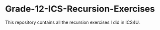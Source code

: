 # Grade-12-ICS-Recursion-Exercises
This repository contains all the recursion exercises I did in ICS4U.

